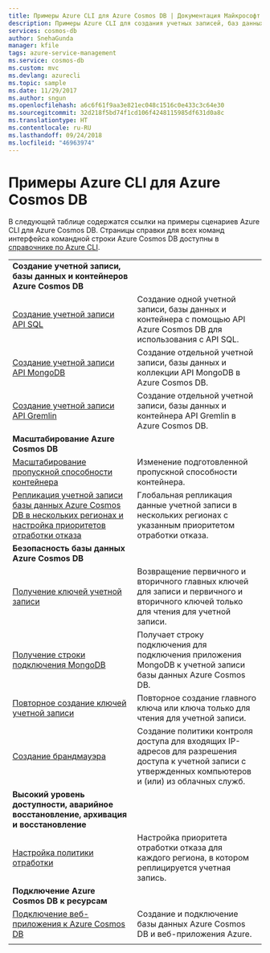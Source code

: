 ```yaml
---
title: Примеры Azure CLI для Azure Cosmos DB | Документация Майкрософт
description: Примеры Azure CLI для создания учетных записей, баз данных, контейнеров, регионов и брандмауэров Azure Cosmos DB и управления ими.
services: cosmos-db
author: SnehaGunda
manager: kfile
tags: azure-service-management
ms.service: cosmos-db
ms.custom: mvc
ms.devlang: azurecli
ms.topic: sample
ms.date: 11/29/2017
ms.author: sngun
ms.openlocfilehash: a6c6f61f9aa3e821ec048c1516c0e433c3c64e30
ms.sourcegitcommit: 32d218f5bd74f1cd106f4248115985df631d0a8c
ms.translationtype: HT
ms.contentlocale: ru-RU
ms.lasthandoff: 09/24/2018
ms.locfileid: "46963974"
---
```

# <a name="azure-cli-samples-for-azure-cosmos-db"></a>Примеры Azure CLI для Azure Cosmos DB

В следующей таблице содержатся ссылки на примеры сценариев Azure CLI для Azure Cosmos DB. Страницы справки для всех команд интерфейса командной строки Azure Cosmos DB доступны в [справочнике по Azure CLI](https://docs.microsoft.com/cli/azure/cosmosdb).

| |  |
|---|---|
|**Создание учетной записи, базы данных и контейнеров Azure Cosmos DB**||
|[Создание учетной записи API SQL](scripts/create-database-account-collections-cli.md?toc=%2fcli%2fazure%2ftoc.json)| Создание одной учетной записи, базы данных и контейнера с помощью API Azure Cosmos DB для использования с API SQL. |
| [Создание учетной записи API MongoDB](scripts/create-mongodb-database-account-cli.md?toc=%2fcli%2fazure%2ftoc.json) | Создание отдельной учетной записи, базы данных и коллекции API MongoDB в Azure Cosmos DB. |
| [Создание учетной записи API Gremlin](scripts/create-graph-database-account-cli.md?toc=%2fcli%2fazure%2ftoc.json) | Создание отдельной учетной записи, базы данных и контейнера API Gremlin в Azure Cosmos DB. |
|**Масштабирование Azure Cosmos DB**||
| [Масштабирование пропускной способности контейнера](scripts/scale-collection-throughput-cli.md?toc=%2fcli%2fazure%2ftoc.json) | Изменение подготовленной пропускной способности контейнера.|
|[Репликация учетной записи базы данных Azure Cosmos DB в нескольких регионах и настройка приоритетов отработки отказа](scripts/scale-multiregion-cli.md?toc=%2fcli%2fazure%2ftoc.json)|Глобальная репликация данные учетной записи в нескольких регионах с указанным приоритетом отработки отказа.|
|**Безопасность базы данных Azure Cosmos DB**||
| [Получение ключей учетной записи](scripts/secure-get-account-key-cli.md?toc=%2fcli%2fazure%2ftoc.json) | Возвращение первичного и вторичного главных ключей для записи и первичного и вторичного ключей только для чтения для учетной записи.|
| [Получение строки подключения MongoDB](scripts/secure-mongo-connection-string-cli.md?toc=%2fcli%2fazure%2ftoc.json) | Получает строку подключения для подключения приложения MongoDB к учетной записи базы данных Azure Cosmos DB.|
|[Повторное создание ключей учетной записи](scripts/secure-regenerate-key-cli.md?toc=%2fcli%2fazure%2ftoc.json)|Повторное создание главного ключа или ключа только для чтения для учетной записи.|
|[Создание брандмауэра](scripts/create-firewall-cli.md?toc=%2fcli%2fazure%2ftoc.json)| Создание политики контроля доступа для входящих IP-адресов для разрешения доступа к учетной записи с утвержденных компьютеров и (или) из облачных служб.|
|**Высокий уровень доступности, аварийное восстановление, архивация и восстановление**||
|[Настройка политики отработки](scripts/ha-failover-policy-cli.md?toc=%2fcli%2fazure%2ftoc.json)|Настройка приоритета отработки отказа для каждого региона, в котором реплицируется учетная запись.|
|**Подключение Azure Cosmos DB к ресурсам**||
|[Подключение веб-приложения к Azure Cosmos DB](../app-service/scripts/app-service-cli-app-service-documentdb.md?toc=%2fcli%2fazure%2ftoc.json)|Создание и подключение базы данных Azure Cosmos DB и веб-приложения Azure.|
|||
